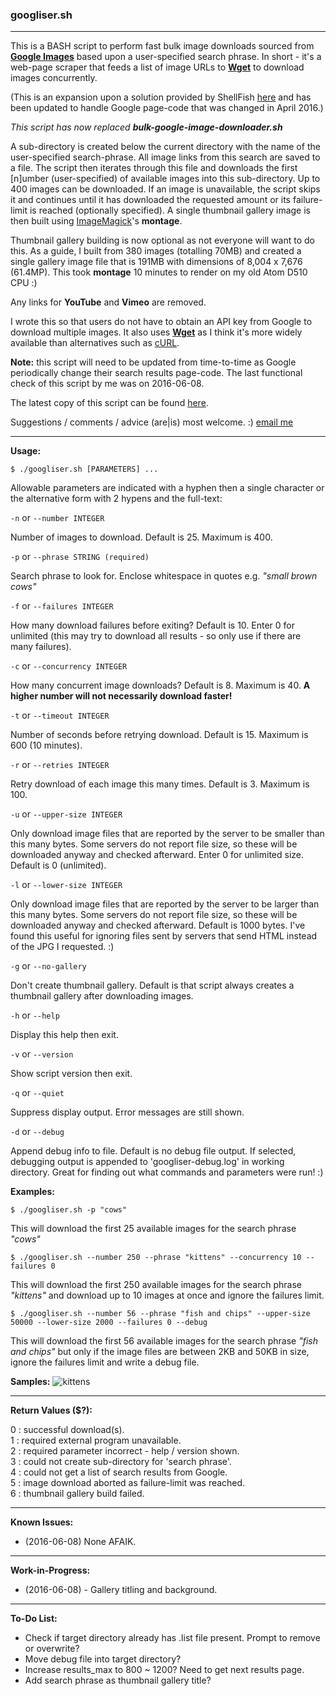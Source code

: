 ### googliser.sh
---
This is a BASH script to perform fast bulk image downloads sourced from **[Google Images](https://www.google.com/imghp?hl=en)** based upon a user-specified search phrase. In short - it's a web-page scraper that feeds a list of image URLs to **[Wget](https://www.gnu.org/software/wget/)** to download images concurrently. 

(This is an expansion upon a solution provided by ShellFish [here](https://stackoverflow.com/questions/27909521/download-images-from-google-with-command-line) and has been updated to handle Google page-code that was changed in April 2016.)

*This script has now replaced* ***bulk-google-image-downloader.sh***

A sub-directory is created below the current directory with the name of the user-specified search-phrase. All image links from this search are saved to a file. The script then iterates through this file and downloads the first [n]umber (user-specified) of available images into this sub-directory. Up to 400 images can be downloaded. If an image is unavailable, the script skips it and continues until it has downloaded the requested amount or its failure-limit is reached (optionally specified). A single thumbnail gallery image is then built using [ImageMagick](http://www.imagemagick.org)'s **montage**.

Thumbnail gallery building is now optional as not everyone will want to do this. As a guide, I built from 380 images (totalling 70MB) and created a single gallery image file that is 191MB with dimensions of 8,004 x 7,676 (61.4MP). This took **montage** 10 minutes to render on my old Atom D510 CPU :)

Any links for **YouTube** and **Vimeo** are removed.

I wrote this so that users do not have to obtain an API key from Google to download multiple images. It also uses **[Wget](https://www.gnu.org/software/wget/)** as I think it's more widely available than alternatives such as [cURL](https://github.com/curl/curl).

**Note:** this script will need to be updated from time-to-time as Google periodically change their search results page-code. The last functional check of this script by me was on 2016-06-08. 

The latest copy of this script can be found [here](https://github.com/teracow/googliser).  

Suggestions / comments / advice (are|is) most welcome. :) [email me](mailto:teracow@gmail.com)

---
**Usage:**

    $ ./googliser.sh [PARAMETERS] ...

Allowable parameters are indicated with a hyphen then a single character or the alternative form with 2 hypens and the full-text:

`-n` or `--number INTEGER`

Number of images to download. Default is 25. Maximum is 400.  

`-p` or `--phrase STRING (required)`

Search phrase to look for. Enclose whitespace in quotes e.g. *"small brown cows"*

`-f` or `--failures INTEGER`

How many download failures before exiting? Default is 10. Enter 0 for unlimited (this may try to download all results - so only use if there are many failures).

`-c` or `--concurrency INTEGER`

How many concurrent image downloads? Default is 8. Maximum is 40. **A higher number will not necessarily download faster!**

`-t` or `--timeout INTEGER`

Number of seconds before retrying download. Default is 15. Maximum is 600 (10 minutes).

`-r` or `--retries INTEGER`

Retry download of each image this many times. Default is 3. Maximum is 100.

`-u` or `--upper-size INTEGER`

Only download image files that are reported by the server to be smaller than this many bytes. Some servers do not report file size, so these will be downloaded anyway and checked afterward. Enter 0 for unlimited size. Default is 0 (unlimited).

`-l` or `--lower-size INTEGER`

Only download image files that are reported by the server to be larger than this many bytes. Some servers do not report file size, so these will be downloaded anyway and checked afterward. Default is 1000 bytes. I've found this useful for ignoring files sent by servers that send HTML instead of the JPG I requested. :)

`-g` or `--no-gallery`

Don't create thumbnail gallery. Default is that script always creates a thumbnail gallery after downloading images.

`-h` or `--help`

Display this help then exit.

`-v` or `--version`

Show script version then exit.

`-q` or `--quiet`

Suppress display output. Error messages are still shown.

`-d` or `--debug`

Append debug info to file. Default is no debug file output. If selected, debugging output is appended to 'googliser-debug.log' in working directory. Great for finding out what commands and parameters were run! :)

**Examples:**

`$ ./googliser.sh -p "cows"`

This will download the first 25 available images for the search phrase *"cows"*

`$ ./googliser.sh --number 250 --phrase "kittens" --concurrency 10 --failures 0`

This will download the first 250 available images for the search phrase *"kittens"* and download up to 10 images at once and ignore the failures limit.

`$ ./googliser.sh --number 56 --phrase "fish and chips" --upper-size 50000 --lower-size 2000 --failures 0 --debug`

This will download the first 56 available images for the search phrase *"fish and chips"* but only if the image files are between 2KB and 50KB in size, ignore the failures limit and write a debug file.

**Samples:**
![kittens](http://i.imgur.com/PXcuwkMl.jpg)

---
**Return Values ($?):**  

0 : successful download(s).  
1 : required external program unavailable.  
2 : required parameter incorrect - help / version shown.  
3 : could not create sub-directory for 'search phrase'.  
4 : could not get a list of search results from Google.  
5 : image download aborted as failure-limit was reached.  
6 : thumbnail gallery build failed.

---
**Known Issues:**

- (2016-06-08) None AFAIK.

---
**Work-in-Progress:**

- (2016-06-08) - Gallery titling and background.
 
---
**To-Do List:**

- Check if target directory already has .list file present. Prompt to remove or overwrite?
- Move debug file into target directory?
- Increase results_max to 800 ~ 1200? Need to get next results page.
- Add search phrase as thumbnail gallery title?
